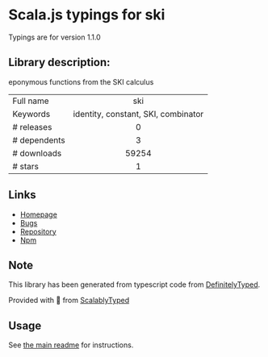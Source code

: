 
# Scala.js typings for ski

Typings are for version 1.1.0

## Library description:
eponymous functions from the SKI calculus

|                    |                 |
| ------------------ | :-------------: |
| Full name          | ski |
| Keywords           | identity, constant, SKI, combinator |
| # releases         | 0 |
| # dependents       | 3 |
| # downloads        | 59254 |
| # stars            | 1 |

## Links
- [Homepage](https://github.com/jden/ski#readme)
- [Bugs](https://github.com/jden/ski/issues)
- [Repository](https://github.com/jden/ski)
- [Npm](https://www.npmjs.com/package/ski)
    


## Note
This library has been generated from typescript code from [DefinitelyTyped](https://definitelytyped.org).

Provided with :purple_heart: from [ScalablyTyped](https://github.com/oyvindberg/ScalablyTyped)

## Usage
See [the main readme](../../readme.md) for instructions.


